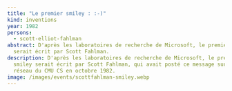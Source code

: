 ```yaml
---
title: "Le premier smiley : :-)"
kind: inventions
year: 1982
persons:
  - scott-elliot-fahlman
abstract: D'après les laboratoires de recherche de Microsoft, le premier smiley
  serait écrit par Scott Fahlman.
description: D'après les laboratoires de recherche de Microsoft, le premier
  smiley serait écrit par Scott Fahlman, qui avait posté ce message sur le
  réseau du CMU CS en octobre 1982.
image: /images/events/scottfahlman-smiley.webp
---
```

